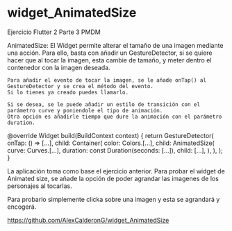 # widget_AnimatedSize
Ejercicio Flutter 2 Parte 3 PMDM

AnimatedSize:
    El Widget permite alterar el tamaño de una imagen mediante una acción. Para ello, basta con añadir
    un GestureDetector, si se quiere hacer que al tocar la imagen, esta cambie de tamaño, y meter dentro
    el contenedor con la imagen deseada.

    Para añadir el evento de tocar la imagen, se le añade onTap() al GestureDetector y se crea el método del evento.
    Si lo tienes ya creado puedes llamarlo.

    Si se desea, se le puede añadir un estilo de transición con el parámetro curve y poniendole el tipo de animación.
    Otra opción es añadirle tiempo que dure la animación con el parámetro duration.

  @override
  Widget build(BuildContext context) {
    return GestureDetector(
      onTap: () => [...],
      child: Container(
        color: Colors.[...],
        child: AnimatedSize(
          curve: Curves.[...],
          duration: const Duration(seconds: [...]),
          child: [...],
        ),
      ),
    );
  }

La aplicación toma como base el ejercicio anterior.
Para probar el widget de Animated size, se añade la opción de poder agrandar las imagenes de los personajes al tocarlas.

Para probarlo simplemente clicka sobre una imagen y esta se agrandará y encogerá.


https://github.com/AlexCalderonG/widget_AnimatedSize